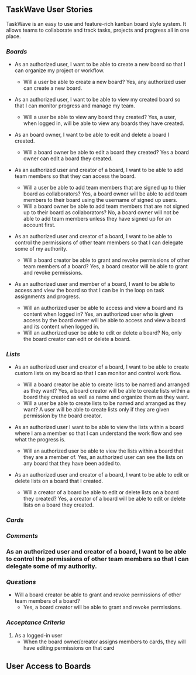## TaskWave User Stories
TaskWave is an easy to use and feature-rich kanban board style system. It allows teams to collaborate and track tasks, projects and progress all in one place.

### _Boards_
- As an authorized user, I want to be able to create a new board so that I can organize my project or workflow.
    - Will a user be able to create a new board?
        Yes, any authorized user can create a new board.

- As an authorized user, I want to be able to view my created board so that I can monitor progress and manage my team.
   -  Will a user be able to view any board they created?
        Yes, a user, when logged in, will be able to view any boards they have created.

- As an board owner, I want to be able to edit and delete a board I created.
    - Will a board owner be able to edit a board they created?
        Yes a board owner can edit a board they created.

- As an authorized user and creator of a board, I want to be able to add team members so that they can access the board.
    - Will a user be able to add team members that are signed up to thier board as collaborators?
        Yes, a board owner will be able to add team members to their board using the username of signed up users.
    - Will a board owner be able to add team members that are not signed up to their board as collaborators?
        No, a board owner will not be able to add team members unless they have signed up for an account first.

- As an authorized user and creator of a board, I want to be able to control the permissions of other team members so that I can delegate some of my authority.
    - Will a board creator be able to grant and revoke permissions of other team members of a board?
        Yes, a board creator will be able to grant and revoke permissions.

- As an authorized user and member of a board, I want to be able to access and view the board so that I can be in the loop on task assignments and progress.
    - Will an authorized user be able to access and view a board and its content when logged in?
        Yes, an authorized user who is given access by the board owner will be able to access and view a board and its content when logged in.
    - Will an authorized user be able to edit or delete a board?
        No, only the board creator can edit or delete a board.

### _Lists_

- As an authorized user and creator of a board, I want to be able to create custom lists on my board so that I can monitor and control work flow.
    - Will a board creator be able to create lists to be named and arranged as they want?
        Yes, a board creator will be able to create lists within a board they created as well as name and organize them as they want.
    - Will a user be able to create lists to be named and arranged as they want?
        A user will be able to create lists only if they are given permission by the board creator.

- As an authorized user I want to be able to view the lists within a board where I am a member so that I can understand the work flow and see what the progress is.
    - Will an authorized user be able to view the lists within a board that they are a member of.
        Yes, an authorized user can see the lists on any board that they have been added to.

- As an authorized user and creator of a board, I want to be able to edit or delete lists on a board that I created.
    - Will a creator of a board be able to edit or delete lists on a board they created?
        Yes, a creator of a board will be able to edit or delete lists on a board they created.

### _Cards_




### _Comments_



### **As an authorized user and creator of a board, I want to be able to control the permissions of other team members so that I can delegate some of my authority.**
### _Questions_
* Will a board creator be able to grant and revoke permissions of other team members of a board?
    * Yes, a board creator will be able to grant and revoke permissions.
### _Acceptance Criteria_
1. As a logged-in user
    * When the board owner/creator assigns members to cards, they will have editing permissions on that card
## User Access to Boards
